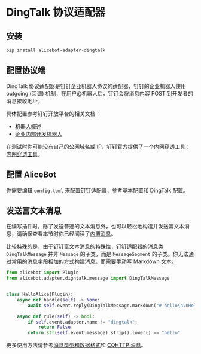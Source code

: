 # DingTalk 协议适配器

## 安装

```sh
pip install alicebot-adapter-dingtalk
```

## 配置协议端

DingTalk 协议适配器是钉钉企业机器人协议的适配器，钉钉的企业机器人使用 outgoing (回调) 机制，在用户@机器人后，钉钉会将消息内容 POST 到开发者的消息接收地址。

具体配置参考钉钉开放平台的相关文档：

- [机器人概述](https://open.dingtalk.com/document/group/robot-overview)
- [企业内部开发机器人](https://open.dingtalk.com/document/group/enterprise-created-chatbot)

在测试时你可能没有自己的公网域名或 IP，钉钉官方提供了一个内网穿透工具：[内网穿透工具](https://open.dingtalk.com/document/resourcedownload/http-intranet-penetration)。

## 配置 AliceBot

你需要编辑 `config.toml` 来配置钉钉适配器，参考[基本配置](/guide/basic-config.md)和 [DingTalk 配置](/api/adapter/dingtalk/config.md)。

## 发送富文本消息

在编写插件时，除了发送普通的文本消息外，也可以轻松地构造并发送富文本消息，请确保查看本节时你已经阅读了[内置消息](/guide/basics/builtin-message.md)。

比较特殊的是，由于钉钉富文本消息的特殊性，钉钉适配器的消息类 `DingTalkMessage` 并非 `Message` 的子类，而是 `MessageSegment` 的子类。你无法通过常用的消息字段相加的方式构建消息。而需要手动写 Markdown 文本。

```python
from alicebot import Plugin
from alicebot.adapter.digntalk.message import DingTalkMessage


class HalloAlice(Plugin):
    async def handle(self) -> None:
        await self.event.reply(DingTalkMessage.markdown("# hello\n\nHello, Alice!"))

    async def rule(self) -> bool:
        if self.event.adapter.name != "dingtalk":
            return False
        return str(self.event.message).strip().lower() == "hello"

```

更多使用方法请参考[消息类型和数据格式](https://open.dingtalk.com/document/group/message-types-and-data-format)和 [CQHTTP 消息](/api/adapter/dingtalk/message.md)。
